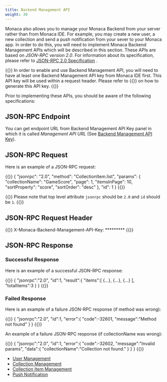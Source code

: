 ```yaml
---
title: Backend Management API
weight: 30
---
```


Monaca also allows you to manage your Monaca Backend from your server
rather than from Monaca IDE. For example, you may create a new user, a
new collection and send a push notification from your sever to your
Monaca app. In order to do this, you will need to implement Monaca
Backend Management APIs which will be described in this section. These
APIs are based on *JSON-RPC version 2.0*. For information about its
specification, please refer to [JSON-RPC 2.0 Specification](http://www.jsonrpc.org/specification) .

{{<note>}}
In order to enable and use Backend Management API, you will need to have
at least one Backend Management API key from Monaca IDE first. This API
key will be used within a request header. Please refer to {{<link href="/en/products_guide/backend/control_panel/#backend-management-api-key" title="Backend Management API Key">}} on how to generate this API key.
{{</note>}}

Prior to implementing these APIs, you should be aware of the following
specifications:

## JSON-RPC Endpoint

You can get endpoint URL from Backend Management API
Key panel in which it is called *Management API URL* (See [Backend Management API Key](/en/products_guide/backend/control_panel/#backend-management-api-key)).

## JSON-RPC Request

Here is an example of a JSON-RPC request:

{{<highlight json>}}
{
   "jsonrpc": "2.0",
   "method": "CollectionItem.list",
   "params": {
     "collectionName": "GameScore",
     "page": 1,
     "itemsInPage": 10,
     "sortProperty": "score",
     "sortOrder": "desc"
   },
     "id": 1
}
{{</highlight>}}

{{<note>}}
    Please note that top level attribute <code>jsonrpc</code> should be <code>2.0</code> and <code>id</code> should be <code>1</code>.
{{</note>}}


## JSON-RPC Request Header

{{<highlight javascript>}}
X-Monaca-Backend-Management-API-Key: *********
{{</highlight>}}

## JSON-RPC Response

### Successful Response

Here is an example of a successful JSON-RPC response:

{{<highlight json>}}
{
    "jsonrpc":"2.0",
    "id":1,
    "result":{
        "items":[ {...}, {...}, {...} ],
        "totalItems":3
    }
}
{{</highlight>}}

### Failed Response

Here is an example of a failure JSON-RPC response (if method was wrong):

{{<highlight json>}}
{
    "jsonrpc":"2.0",
    "id":1,
    "error":{
        "code":-32601,
        "message":"Method not found"
    }
}
{{</highlight>}}

An example of a failure JSON-RPC response (if collectionName was wrong):

{{<highlight json>}}
{
    "jsonrpc":"2.0",
    "id":1,
    "error":{
        "code":-32602,
        "message":"Invalid params",
        "data":{
            "collectionName":"Collection not found."
        }
    }
}
{{</highlight>}}

- [User Management](user)
- [Collection Management](collection)
- [Collection Item Management](collection_item)
- [Push Notification](push)
